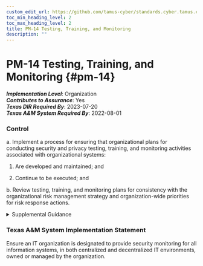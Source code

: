 ```yaml
---
custom_edit_url: https://github.com/tamus-cyber/standards.cyber.tamus.edu/tree/main/static/content/tamus.edu/TAMUS_profile.xml
toc_min_heading_level: 2
toc_max_heading_level: 2
title: PM-14 Testing, Training, and Monitoring
description: ""
---
```


# PM-14 Testing, Training, and Monitoring {#pm-14}

_**Implementation Level**_: Organization\
_**Contributes to Assurance**_: Yes\
_**Texas DIR Required By**_: 2023-07-20\
_**Texas A&M System Required By**_: 2022-08-01

### Control

a. Implement a process for ensuring that organizational plans for conducting security and privacy testing, training, and monitoring activities associated with organizational systems:

1. Are developed and maintained; and

2. Continue to be executed; and

b. Review testing, training, and monitoring plans for consistency with the organizational risk management strategy and organization-wide priorities for risk response actions.

<details>
  <summary>Supplemental Guidance</summary>

A process for organization-wide security and privacy testing, training, and monitoring helps ensure that organizations provide oversight for testing, training, and monitoring activities and that those activities are coordinated. With the growing importance of continuous monitoring programs, the implementation of information security and privacy across the three levels of the risk management hierarchy and the widespread use of common controls, organizations coordinate and consolidate the testing and monitoring activities that are routinely conducted as part of ongoing assessments supporting a variety of controls. Security and privacy training activities, while focused on individual systems and specific roles, require coordination across all organizational elements. Testing, training, and monitoring plans and activities are informed by current threat and vulnerability assessments.

</details>

### Texas A&M System Implementation Statement

Ensure an IT organization is designated to provide security monitoring for all information systems, in both centralized and decentralized IT environments, owned or managed by the organization.

